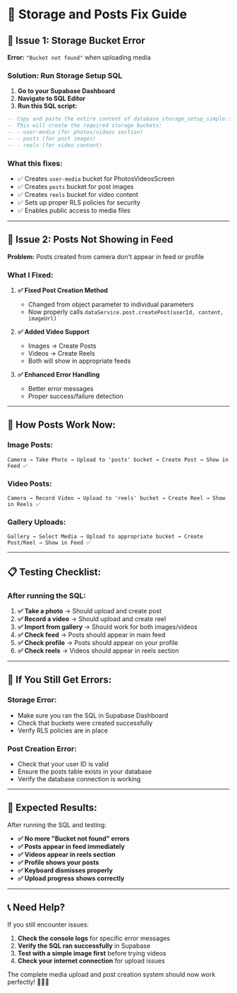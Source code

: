 # 🚀 Storage and Posts Fix Guide

## 🔧 **Issue 1: Storage Bucket Error**

**Error:** `"Bucket not found"` when uploading media

### **Solution: Run Storage Setup SQL**

1. **Go to your Supabase Dashboard**
2. **Navigate to SQL Editor**
3. **Run this SQL script:**

```sql
-- Copy and paste the entire content of database_storage_setup_simple.sql
-- This will create the required storage buckets:
-- - user-media (for photos/videos section)
-- - posts (for post images)
-- - reels (for video content)
```

### **What this fixes:**
- ✅ Creates `user-media` bucket for PhotosVideosScreen
- ✅ Creates `posts` bucket for post images
- ✅ Creates `reels` bucket for video content
- ✅ Sets up proper RLS policies for security
- ✅ Enables public access to media files

---

## 🔧 **Issue 2: Posts Not Showing in Feed**

**Problem:** Posts created from camera don't appear in feed or profile

### **What I Fixed:**

1. **✅ Fixed Post Creation Method**
   - Changed from object parameter to individual parameters
   - Now properly calls `dataService.post.createPost(userId, content, imageUrl)`

2. **✅ Added Video Support**
   - Images → Create Posts
   - Videos → Create Reels
   - Both will show in appropriate feeds

3. **✅ Enhanced Error Handling**
   - Better error messages
   - Proper success/failure detection

---

## 🎯 **How Posts Work Now:**

### **Image Posts:**
```
Camera → Take Photo → Upload to 'posts' bucket → Create Post → Show in Feed ✅
```

### **Video Posts:**
```
Camera → Record Video → Upload to 'reels' bucket → Create Reel → Show in Reels ✅
```

### **Gallery Uploads:**
```
Gallery → Select Media → Upload to appropriate bucket → Create Post/Reel → Show in Feed ✅
```

---

## 📋 **Testing Checklist:**

### **After running the SQL:**

1. **✅ Take a photo** → Should upload and create post
2. **✅ Record a video** → Should upload and create reel  
3. **✅ Import from gallery** → Should work for both images/videos
4. **✅ Check feed** → Posts should appear in main feed
5. **✅ Check profile** → Posts should appear on your profile
6. **✅ Check reels** → Videos should appear in reels section

---

## 🚨 **If You Still Get Errors:**

### **Storage Error:**
- Make sure you ran the SQL in Supabase Dashboard
- Check that buckets were created successfully
- Verify RLS policies are in place

### **Post Creation Error:**
- Check that your user ID is valid
- Ensure the posts table exists in your database
- Verify the database connection is working

---

## 🎉 **Expected Results:**

After running the SQL and testing:

- **✅ No more "Bucket not found" errors**
- **✅ Posts appear in feed immediately**
- **✅ Videos appear in reels section**
- **✅ Profile shows your posts**
- **✅ Keyboard dismisses properly**
- **✅ Upload progress shows correctly**

---

## 📞 **Need Help?**

If you still encounter issues:

1. **Check the console logs** for specific error messages
2. **Verify the SQL ran successfully** in Supabase
3. **Test with a simple image first** before trying videos
4. **Check your internet connection** for upload issues

The complete media upload and post creation system should now work perfectly! 🚀📱✨ 